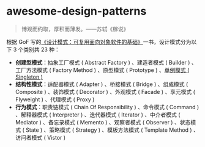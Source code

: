 # awesome-design-patterns

> 博观而约取，厚积而薄发。——苏轼《稼说》

根据 GoF 写的[《设计模式：可复用面向对象软件的基础》](./books/)一书，设计模式分为以下 3 个类别共 23 种：

- **创建型模式**：抽象工厂模式 ( Abstract Factory ) 、建造者模式 ( Builder ) 、工厂方法模式 ( Factory Method ) 、原型模式 ( Prototype ) 、[单例模式 ( Singleton )](./singleton/)
- **结构性模式**：适配器模式 ( Adapter ) 、桥接模式 ( Bridge ) 、组成模式 ( Composite ) 、装饰模式 ( Decorator ) 、外观模式 ( Facade ) 、享元模式 ( Flyweight ) 、代理模式 ( Proxy )
- **行为模式**：职责链模式 ( Chain Of Responsibility ) 、命令模式 ( Command ) 、解释器模式 ( Interpreter ) 、迭代器模式 ( Iterator ) 、中介者模式 ( Mediator ) 、备忘录模式 ( Memento ) 、观察者模式 ( Observer ) 、状态模式 ( State ) 、策略模式 ( Strategy ) 、模板方法模式 ( Template Method ) 、访问者模式 ( Vistor )

